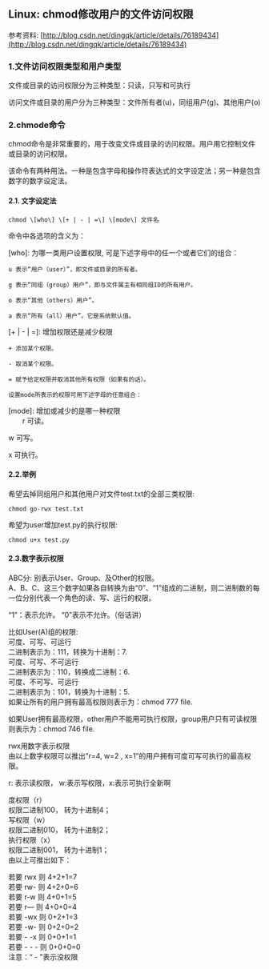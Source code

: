 ## Linux: chmod修改用户的文件访问权限

参考资料: [http://blog.csdn.net/dingqk/article/details/76189434](http://blog.csdn.net/dingqk/article/details/76189434)

### 1.文件访问权限类型和用户类型

文件或目录的访问权限分为三种类型：只读，只写和可执行

访问文件或目录的用户分为三种类型：文件所有者\(u\)，同组用户\(g\)、其他用户\(o\)

### 2.chmode命令

chmod命令是非常重要的，用于改变文件或目录的访问权限。用户用它控制文件或目录的访问权限。

该命令有两种用法。一种是包含字母和操作符表达式的文字设定法；另一种是包含数字的数字设定法。

#### 2.1. 文字设定法

```shell
chmod \[who\] \[+ | - | =\] \[mode\] 文件名
```

命令中各选项的含义为：

\[who\]: 为哪一类用户设置权限, 可是下述字母中的任一个或者它们的组合：

    u 表示“用户（user）”，即文件或目录的所有者。

    g 表示“同组（group）用户”，即与文件属主有相同组ID的所有用户。

    o 表示“其他（others）用户”。

    a 表示“所有（all）用户”。它是系统默认值。

\[+ \| - \| =\]: 增加权限还是减少权限

    + 添加某个权限。

    - 取消某个权限。

    = 赋予给定权限并取消其他所有权限（如果有的话）。

    设置mode所表示的权限可用下述字母的任意组合：

\[mode\]: 增加或减少的是哪一种权限  
　　r 可读。

w 可写。

x 可执行。

#### 2.2.举例

希望去掉同组用户和其他用户对文件test.txt的全部三类权限:

```shell
chmod go-rwx test.txt
```

希望为user增加test.py的执行权限:

```shell
chmod u+x test.py
```

#### 2.3.数字表示权限

ABC分: 别表示User、Group、及Other的权限。  
A、B、C、这三个数字如果各自转换为由“0”、“1”组成的二进制，则二进制数的每一位分别代表一个角色的读、写、运行的权限。

“1”：表示允许。 “0”表示不允许。（俗话讲）

比如User\(A\)组的权限:  
可度、可写、可运行  
二进制表示为：111，转换为十进制：7.  
可度、可写、不可运行  
二进制表示为：110，转换成二进制：6.  
可度、不可写、可运行  
二进制表示为：101，转换为十进制：5.  
如果让所有的用户拥有最高权限则表示为：chmod 777 file.

如果User拥有最高权限，other用户不能用可执行权限，group用户只有可读权限则表示为：chmod 746 file.

rwx用数字表示权限  
由以上数字权限可以推出”r=4, w=2 , x=1”的用户拥有可度可写可执行的最高权限。

r: 表示读权限， w:表示写权限，x:表示可执行全新啊

度权限（r）  
权限二进制100， 转为十进制4；  
写权限（w）  
权限二进制010， 转为十进制2；  
执行权限（x）  
权限二进制001， 转为十进制1；  
由以上可推出如下：

若要 rwx 则 4+2+1=7  
若要 rw- 则 4+2+0=6  
若要 r-w 则 4+0+1=5  
若要 r— 则 4+0+0=4  
若要 -wx 则 0+2+1=3  
若要 -w- 则 0+2+0=2  
若要 - -x 则 0+0+1=1  
若要 - - - 则 0+0+0=0  
注意：“ - ”表示没权限

